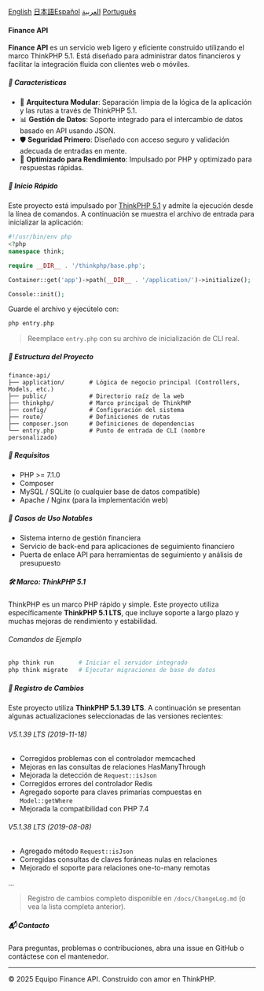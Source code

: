 [English](README.md)  [日本語](README-jp.md)[Español](README-es.md) 
[العربية](README-ar.md)  [Português](README-pt.md)
#### Finance API

**Finance API** es un servicio web ligero y eficiente construido utilizando el marco ThinkPHP 5.1. Está diseñado para administrar datos financieros y facilitar la integración fluida con clientes web o móviles.

##### 🌟 Características

- 🧩 **Arquitectura Modular**: Separación limpia de la lógica de la aplicación y las rutas a través de ThinkPHP 5.1.
- 📊 **Gestión de Datos**: Soporte integrado para el intercambio de datos basado en API usando JSON.
- 🛡️ **Seguridad Primero**: Diseñado con acceso seguro y validación adecuada de entradas en mente.
- 🚀 **Optimizado para Rendimiento**: Impulsado por PHP y optimizado para respuestas rápidas.

##### 🏁 Inicio Rápido

Este proyecto está impulsado por [ThinkPHP 5.1](https://www.thinkphp.cn/) y admite la ejecución desde la línea de comandos. A continuación se muestra el archivo de entrada para inicializar la aplicación:

```php
#!/usr/bin/env php
<?php
namespace think;

require __DIR__ . '/thinkphp/base.php';

Container::get('app')->path(__DIR__ . '/application/')->initialize();

Console::init();
```

Guarde el archivo y ejecútelo con:

```bash
php entry.php
```

> Reemplace `entry.php` con su archivo de inicialización de CLI real.

##### 📁 Estructura del Proyecto

```
finance-api/
├── application/       # Lógica de negocio principal (Controllers, Models, etc.)
├── public/            # Directorio raíz de la web
├── thinkphp/          # Marco principal de ThinkPHP
├── config/            # Configuración del sistema
├── route/             # Definiciones de rutas
├── composer.json      # Definiciones de dependencias
└── entry.php          # Punto de entrada de CLI (nombre personalizado)
```

##### 🔧 Requisitos

- PHP >= 7.1.0
- Composer
- MySQL / SQLite (o cualquier base de datos compatible)
- Apache / Nginx (para la implementación web)

##### 📌 Casos de Uso Notables

- Sistema interno de gestión financiera
- Servicio de back-end para aplicaciones de seguimiento financiero
- Puerta de enlace API para herramientas de seguimiento y análisis de presupuesto

##### 🛠️ Marco: ThinkPHP 5.1

ThinkPHP es un marco PHP rápido y simple. Este proyecto utiliza específicamente **ThinkPHP 5.1 LTS**, que incluye soporte a largo plazo y muchas mejoras de rendimiento y estabilidad.

###### Comandos de Ejemplo

```bash
php think run       # Iniciar el servidor integrado
php think migrate   # Ejecutar migraciones de base de datos
```

##### 📜 Registro de Cambios

Este proyecto utiliza **ThinkPHP 5.1.39 LTS**. A continuación se presentan algunas actualizaciones seleccionadas de las versiones recientes:

###### V5.1.39 LTS (2019-11-18)

- Corregidos problemas con el controlador memcached
- Mejoras en las consultas de relaciones HasManyThrough
- Mejorada la detección de `Request::isJson`
- Corregidos errores del controlador Redis
- Agregado soporte para claves primarias compuestas en `Model::getWhere`
- Mejorada la compatibilidad con PHP 7.4

###### V5.1.38 LTS (2019-08-08)

- Agregado método `Request::isJson`
- Corregidas consultas de claves foráneas nulas en relaciones
- Mejorado el soporte para relaciones one-to-many remotas

...

> Registro de cambios completo disponible en `/docs/ChangeLog.md` (o vea la lista completa anterior).

##### 📬 Contacto

Para preguntas, problemas o contribuciones, abra una issue en GitHub o contáctese con el mantenedor.

---

© 2025 Equipo Finance API. Construido con amor en ThinkPHP.
